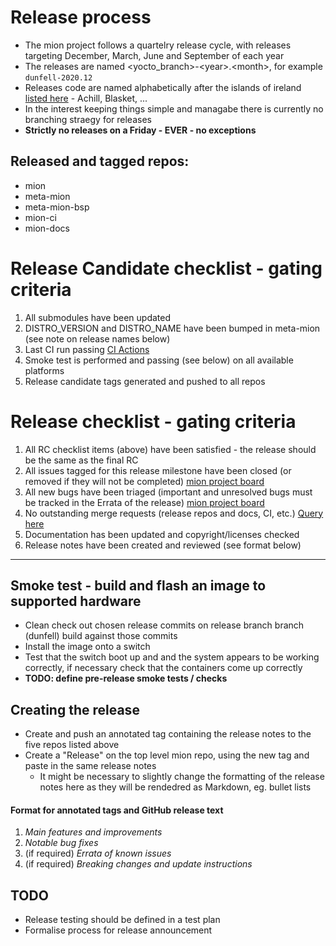 # Release process
* The mion project follows a quartelry release cycle, with releases targeting December, March, June and September of each year
* The releases are named <yocto_branch>-\<year>.\<month>, for example `dunfell-2020.12`
* Releases code are named alphabetically after the islands of ireland [listed here](https://en.wikipedia.org/wiki/List_of_islands_of_Ireland) - Achill, Blasket, ...
* In the interest keeping things simple and managabe there is currently no branching straegy for releases
* **Strictly no releases on a Friday - EVER - no exceptions**

## Released and tagged repos:
- mion
- meta-mion
- meta-mion-bsp
- mion-ci
- mion-docs

# Release Candidate checklist - gating criteria
1. All submodules have been updated
1. DISTRO_VERSION and DISTRO_NAME have been bumped in meta-mion (see note on release names below) 
1. Last CI run passing [CI Actions](https://github.com/APS-Networks/mion-ci/actions)
1. Smoke test is performed and passing (see below) on all available platforms
1. Release candidate tags generated and pushed to all repos

# Release checklist - gating criteria
1. All RC checklist items (above) have been satisfied - the release should be the same as the final RC
1. All issues tagged for this release milestone have been closed (or removed if they will not be completed) [mion project board](https://github.com/orgs/NetworkGradeLinux/projects/1)
1. All new bugs have been triaged (important and unresolved bugs must be tracked in the Errata of the release) [mion project board](https://github.com/orgs/NetworkGradeLinux/projects/1)
1. No outstanding merge requests (release repos and docs, CI, etc.) [Query here](https://github.com/pulls?q=is%3Aopen+is%3Apr+archived%3Afalse+user%3AAPS-Networks)
1. Documentation has been updated and copyright/licenses checked
1. Release notes have been created and reviewed (see format below)

***

## Smoke test - build and flash an image to supported hardware
- Clean check out chosen release commits on release branch branch (dunfell) build against those commits 
- Install the image onto a switch
- Test that the switch boot up and and the system appears to be working correctly, if necessary check that the containers come up correctly
- **TODO: define pre-release smoke tests / checks**

## Creating the release
- Create and push an annotated tag containing the release notes to the five repos listed above
- Create a "Release" on the top level mion repo, using the new tag and paste in the same release notes 
  - It might be necessary to slightly change the formatting of the release notes here as they will be rendedred as Markdown, eg. bullet lists

#### Format for annotated tags and GitHub release text
1. *Main features and improvements*
1. *Notable bug fixes*
1. (if required) *Errata of known issues*
1. (if required) *Breaking changes and update instructions*


## TODO
- Release testing should be defined in a test plan
- Formalise process for release announcement
